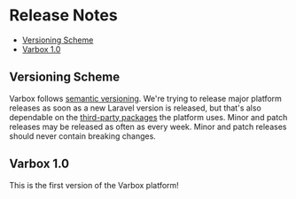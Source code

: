 # Release Notes

- [Versioning Scheme](#versioning-scheme)
- [Varbox 1.0](#varbox-1.0)

<a name="versioning-scheme"></a>
## Versioning Scheme

Varbox follows [semantic versioning](https://semver.org/). 
We're trying to release major platform releases as soon as a new Laravel version is released, but that's also dependable on the [third-party packages](/docs/{{version}}/third-party-packages) the platform uses.
Minor and patch releases may be released as often as every week. Minor and patch releases should never contain breaking changes.

<a name="varbox-1.0"></a>
## Varbox 1.0

This is the first version of the Varbox platform!
